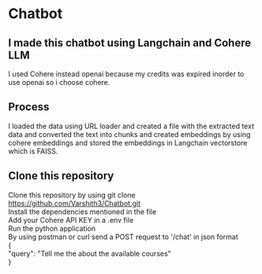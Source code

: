 # Chatbot

## I made this chatbot using Langchain and Cohere LLM
I used Cohere instead openai because my credits was expired inorder to use openai so i choose cohere.

## Process
I loaded the data using URL loader and created a file with the extracted text data and converted the text into chunks and created embeddings by using cohere embeddings and stored the embeddings in Langchain vectorstore which is FAISS. 

## Clone this repository
Clone this repository by using git clone https://github.com/Varshith3/Chatbot.git \
Install the dependencies mentioned in the file\
Add your Cohere API KEY in a .env file\
Run the python application\
By using postman or curl send a POST request to '/chat' in json format\
{\
  "query": "Tell me the about the available courses"\
}

